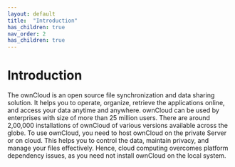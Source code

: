 ```yaml
---
layout: default
title:  "Introduction"
has_children: true
nav_order: 2
has_children: true
---
```

# Introduction

The ownCloud is an open source file synchronization and data sharing solution. It helps you to operate, organize, retrieve the applications online, and access your data anytime and anywhere. ownCloud can be used by enterprises with size of more than 25 million users. There are around 2,00,000 installations of ownCloud of various versions available across the globe.
To use ownCloud, you need to host ownCloud on the private Server or on cloud. This helps you to control the data, maintain privacy, and manage your files effectively. Hence, cloud computing overcomes platform dependency issues, as you need not install ownCloud on the local system. 